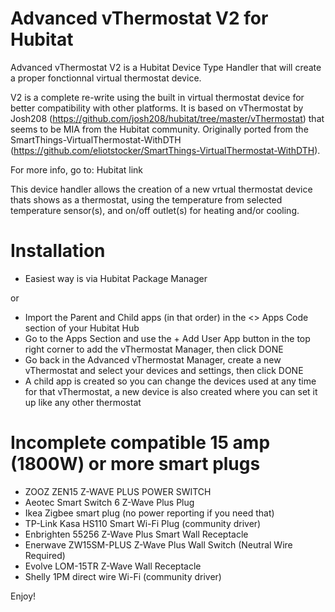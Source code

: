 # Advanced vThermostat V2 for Hubitat

Advanced vThermostat V2 is a Hubitat Device Type Handler that will create a proper fonctionnal virtual thermostat device.

V2 is a complete re-write using the built in virtual thermostat device for better compatibility with other platforms.
It is based on vThermostat by Josh208 (https://github.com/josh208/hubitat/tree/master/vThermostat) that seems to be MIA from the Hubitat community.
Originally ported from the SmartThings-VirtualThermostat-WithDTH (https://github.com/eliotstocker/SmartThings-VirtualThermostat-WithDTH).

For more info, go to: Hubitat link


This device handler allows the creation of a new vrtual thermostat device thats shows as a thermostat, using the temperature from selected temperature sensor(s), and on/off outlet(s) for heating and/or cooling.


# Installation

* Easiest way is via Hubitat Package Manager

or

* Import the Parent and Child apps (in that order) in the <> Apps Code section of your Hubitat Hub
* Go to the Apps Section and use the + Add User App button in the top right corner to add the vThermostat Manager, then click DONE
* Go back in the Advanced vThermostat Manager, create a new vThermostat and select your devices and settings, then click DONE
* A child app is created so you can change the devices used at any time for that vThermostat, a new device is also created where you can set it up like any other thermostat

# Incomplete compatible 15 amp (1800W) or more smart plugs

* ZOOZ ZEN15 Z-WAVE PLUS POWER SWITCH
* Aeotec Smart Switch 6 Z-Wave Plus Plug
* Ikea Zigbee smart plug (no power reporting if you need that)
* TP-Link Kasa HS110 Smart Wi-Fi Plug (community driver)
* Enbrighten 55256 Z-Wave Plus Smart Wall Receptacle
* Enerwave ZW15SM-PLUS Z-Wave Plus Wall Switch (Neutral Wire Required)
* Evolve LOM-15TR Z-Wave Wall Receptacle
* Shelly 1PM direct wire Wi-Fi (community driver)

Enjoy!

